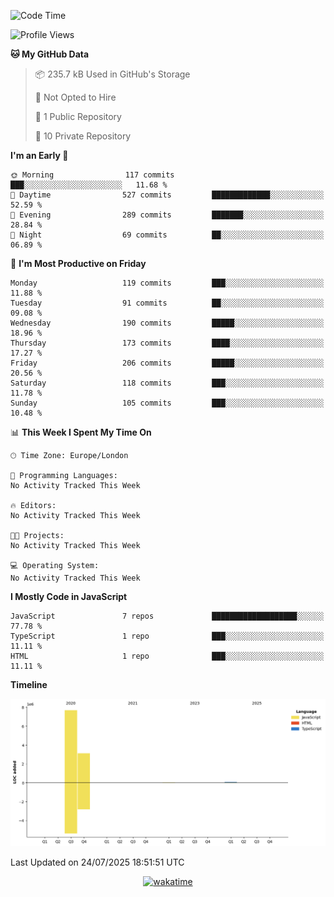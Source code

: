 <!--START_SECTION:waka-->
![Code Time](http://img.shields.io/badge/Code%20Time-158%20hrs%2054%20mins-blue)

![Profile Views](http://img.shields.io/badge/Profile%20Views-1-blue)

**🐱 My GitHub Data** 

> 📦 235.7 kB Used in GitHub's Storage 
 > 
> 🚫 Not Opted to Hire
 > 
> 📜 1 Public Repository 
 > 
> 🔑 10 Private Repository 
 > 
**I'm an Early 🐤** 

```text
🌞 Morning                117 commits         ███░░░░░░░░░░░░░░░░░░░░░░   11.68 % 
🌆 Daytime                527 commits         █████████████░░░░░░░░░░░░   52.59 % 
🌃 Evening                289 commits         ███████░░░░░░░░░░░░░░░░░░   28.84 % 
🌙 Night                  69 commits          ██░░░░░░░░░░░░░░░░░░░░░░░   06.89 % 
```
📅 **I'm Most Productive on Friday** 

```text
Monday                   119 commits         ███░░░░░░░░░░░░░░░░░░░░░░   11.88 % 
Tuesday                  91 commits          ██░░░░░░░░░░░░░░░░░░░░░░░   09.08 % 
Wednesday                190 commits         █████░░░░░░░░░░░░░░░░░░░░   18.96 % 
Thursday                 173 commits         ████░░░░░░░░░░░░░░░░░░░░░   17.27 % 
Friday                   206 commits         █████░░░░░░░░░░░░░░░░░░░░   20.56 % 
Saturday                 118 commits         ███░░░░░░░░░░░░░░░░░░░░░░   11.78 % 
Sunday                   105 commits         ███░░░░░░░░░░░░░░░░░░░░░░   10.48 % 
```


📊 **This Week I Spent My Time On** 

```text
🕑︎ Time Zone: Europe/London

💬 Programming Languages: 
No Activity Tracked This Week

🔥 Editors: 
No Activity Tracked This Week

🐱‍💻 Projects: 
No Activity Tracked This Week

💻 Operating System: 
No Activity Tracked This Week
```

**I Mostly Code in JavaScript** 

```text
JavaScript               7 repos             ███████████████████░░░░░░   77.78 % 
TypeScript               1 repo              ███░░░░░░░░░░░░░░░░░░░░░░   11.11 % 
HTML                     1 repo              ███░░░░░░░░░░░░░░░░░░░░░░   11.11 % 
```



**Timeline**

![Lines of Code chart](https://raw.githubusercontent.com/KvasirDeer/KvasirDeer/master/assets/bar_graph.png)


 Last Updated on 24/07/2025 18:51:51 UTC
<!--END_SECTION:waka-->
<div align="center">
  <a href="https://wakatime.com/badge/user/9c5900a6-7863-42dc-bc47-478d4f2204b8/project/94e8febe-0315-47ec-b0f9-666d8a61decd"><img src="https://wakatime.com/badge/user/9c5900a6-7863-42dc-bc47-478d4f2204b8/project/94e8febe-0315-47ec-b0f9-666d8a61decd.svg" alt="wakatime"></a>
</div>
